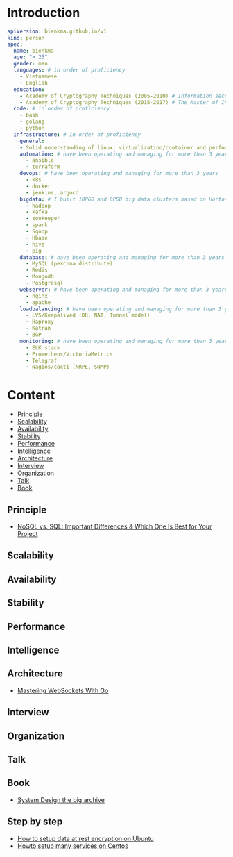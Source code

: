# Introduction
```yaml
apiVersion: bienkma.github.io/v1
kind: person
spec:
  name: bienkma
  age: "> 25"
  gender: man
  languages: # in order of proficiency
    - Vietnamese
    - English
  education:
    - Academy of Cryptography Techniques (2005-2010) # Information security engineer
    - Academy of Cryptography Techniques (2015-2017) # The Master of Information security 
  code: # in order of proficiency
    - bash
    - golang
    - python
  infrastructure: # in order of proficiency
    general:
    - Solid understanding of linux, virtualization/container and performance, security, and scalability.
    automation: # have been operating and managing for more than 3 years
      - ansible
      - terraform
    devops: # have been operating and managing for more than 3 years
      - k8s
      - docker
      - jenkins, argocd
    bigdata: # I built 10PGB and 8PGB big data clusters based on Hortonworks and Cloudera platform at on-premise
      - hadoop
      - kafka
      - zookeeper
      - spark
      - Sqoop
      - Hbase
      - hive
      - pig
    database: # have been operating and managing for more than 3 years
      - MySQL (percona distribute)
      - Redis
      - Mongodb
      - Postgresql
    webserver: # have been operating and managing for more than 3 years
      - nginx
      - apache
    loadbalancing: # have been operating and managing for more than 3 years
      - LVS/Keepalived (DR, NAT, Tunnel model)
      - Haproxy
      - Katran
      - BGP
    monitoring: # have been operating and managing for more than 3 years
      - ELK stack
      - Prometheus/VictoriaMetrics
      - Telegraf
      - Nagios/cacti (NRPE, SNMP)
```
# Content
- [Principle](#principle)
- [Scalability](#scalability)
- [Availability](#availability)
- [Stability](#stability)
- [Performance](#performance)
- [Intelligence](#intelligence)
- [Architecture](#architecture)
- [Interview](#interview)
- [Organization](#organization)
- [Talk](#talk)
- [Book](#book)

## Principle
* [NoSQL vs. SQL: Important Differences & Which One Is Best for Your Project](https://www.upwork.com/resources/nosql-vs-sql)
## Scalability
## Availability
## Stability
## Performance
## Intelligence
## Architecture
* [Mastering WebSockets With Go](https://programmingpercy.tech/blog/mastering-websockets-with-go/)
## Interview
## Organization
## Talk
## Book
* [System Design the big archive](https://blog.bytebytego.com/api/v1/file/d60fa09a-c4b5-4e31-9dbd-5d049c6c8f49.pdf)
## Step by step
* [How to setup data at rest encryption on Ubuntu](./database/data-at-rest.md)
* [Howto setup many services on Centos](https://www.server-world.info/en/note)
